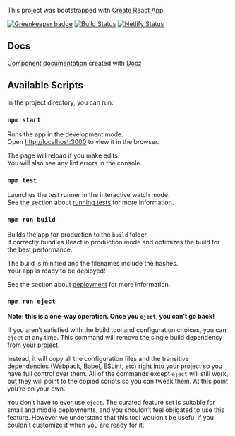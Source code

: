 This project was bootstrapped with [Create React App](https://github.com/facebook/create-react-app).

[![Greenkeeper badge](https://badges.greenkeeper.io/guiportooo/todo-app.svg)](https://greenkeeper.io/)
[![Build Status](https://travis-ci.org/guiportooo/todo-app.svg?branch=master)](https://travis-ci.org/guiportooo/todo-app)
[![Netlify Status](https://api.netlify.com/api/v1/badges/4be0a80e-99a0-4a19-a28b-007c2c72156d/deploy-status)](https://app.netlify.com/sites/hopeful-chandrasekhar-9666f5/deploys)

## Docs

[Component documentation](https://hopeful-chandrasekhar-9666f5.netlify.com/) created with [Docz](https://www.docz.site/)

## Available Scripts

In the project directory, you can run:

### `npm start`

Runs the app in the development mode.<br>
Open [http://localhost:3000](http://localhost:3000) to view it in the browser.

The page will reload if you make edits.<br>
You will also see any lint errors in the console.

### `npm test`

Launches the test runner in the interactive watch mode.<br>
See the section about [running tests](https://facebook.github.io/create-react-app/docs/running-tests) for more information.

### `npm run build`

Builds the app for production to the `build` folder.<br>
It correctly bundles React in production mode and optimizes the build for the best performance.

The build is minified and the filenames include the hashes.<br>
Your app is ready to be deployed!

See the section about [deployment](https://facebook.github.io/create-react-app/docs/deployment) for more information.

### `npm run eject`

**Note: this is a one-way operation. Once you `eject`, you can’t go back!**

If you aren’t satisfied with the build tool and configuration choices, you can `eject` at any time. This command will remove the single build dependency from your project.

Instead, it will copy all the configuration files and the transitive dependencies (Webpack, Babel, ESLint, etc) right into your project so you have full control over them. All of the commands except `eject` will still work, but they will point to the copied scripts so you can tweak them. At this point you’re on your own.

You don’t have to ever use `eject`. The curated feature set is suitable for small and middle deployments, and you shouldn’t feel obligated to use this feature. However we understand that this tool wouldn’t be useful if you couldn’t customize it when you are ready for it.
